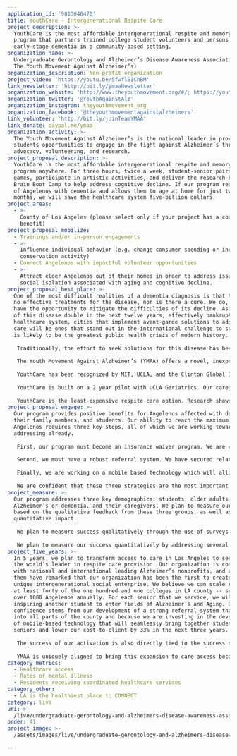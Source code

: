 ```yaml
---
application_id: '9813046470'
title: YouthCare - Intergenerational Respite Care
project_description: >-
  YouthCare is the most affordable intergenerational respite and memory care
  program that partners trained college student volunteers and persons with
  early-stage dementia in a community-based setting.
organization_name: >-
  Undergraduate Gerontology and Alzheimer’s Disease Awareness Association (DBA
  The Youth Movement Against Alzheimer’s)
organization_description: Non-profit organization
project_video: 'https://youtu.be/5fwflSIChBM'
link_newsletter: 'http://bit.ly/ymaaNewsletter'
organization_website: 'http://www.theyouthmovement.org/#/; https://youthcaregiving.org/'
organization_twitter: '@YouthAgainstAlz'
organization_instagram: theyouthmovement_org
organization_facebook: '@theyouthmovementagainstalzheimers'
link_volunteer: 'http://bit.ly/joinTeamYMAA'
link_donate: paypal.me/ymaa
organization_activity: >-
  The Youth Movement Against Alzheimer’s is the national leader in providing
  students opportunities to engage in the fight against Alzheimer’s through
  advocacy, volunteering, and research.
project_proposal_description: >-
  YouthCare is the most affordable intergenerational respite and memory care
  program anywhere. For three hours, twice a week, student-senior pairs play
  games, participate in artistic activities, and deliver the research-backed
  Brain Boot Camp to help address cognitive decline. If our program reaches 17%
  of Angelenos with dementia and allows them to age at home for just two more
  months, we will save the healthcare system five-billion dollars.
project_areas:
  - >-
    County of Los Angeles (please select only if your project has a countywide
    benefit)
project_proposal_mobilize:
  - Trainings and/or in-person engagements
  - >-
    Influence individual behavior (e.g. change consumer spending or increase
    conservation activity)
  - Connect Angelenos with impactful volunteer opportunities
  - >-
    Attract elder Angelenos out of their homes in order to address issues of
    social isolation associated with aging and cognitive decline.
project_proposal_best_place: >-
  One of the most difficult realities of a dementia diagnosis is that there are
  no effective treatments for the disease, nor is there a cure. We do, however,
  have the opportunity to mitigate the difficulties of its decline. As the rates
  of this disease double in the next twelve years, effectively bankrupting our
  healthcare system, cities that implement avant-garde solutions to address its
  care will be ones that stand out in the international challenge to solve what
  is likely to be the greatest public health crisis of modern history. 
   
   Traditionally, the effort to seek solutions for this disease has been limited to the elderly generation, but we are rapidly bringing the realities out of the shadows and injecting intergenerational innovation.
   
   The Youth Movement Against Alzheimer’s (YMAA) offers a novel, inexpensive solution to provide respite care services to the Los Angeles Community: YouthCare. YouthCare is an intergenerational respite-care program that partners trained college student volunteers and older adults with early-stage dementia in a community-based setting. For three hours, twice a week, they play games, participate in artistic activities, and deliver the research-backed Brain Boot Camp, developed by the UCLA Longevity Center to help people compensate for age-related cognitive decline. Students and seniors are paired based on similar interests and hobbies, creating a unique mentor-mentee relationship.
   
   YouthCare has been recognized by MIT, UCLA, and the Clinton Global Initiative. Most recently this model won openIDEO’s care for dementia challenge, which received 250 applications from around the world, and Social Venture Partners LA Fast Pitch 2018.
   
   YouthCare is built on a 2 year pilot with UCLA Geriatrics. Our caregiver waitlist was at more than four times capacity, with more applying to volunteer than we could accept, and most importantly, three-quarters of caregivers said this program alone was all the break they needed - a key finding in our efforts to reduce caregiver depression rates. One hundred percent of students reported that they would recommend this program to a friend, and many seniors with Alzheimer’s provided anecdotal evidence that they had found purpose once again in their lives. With just six hours a week, we found a win—win—win for older adults with dementia, their caregivers, and students, who now have a skill development opportunity to work with our growing aging population. 
   
   YouthCare is the least-expensive respite-care option. Research shows that respite is critical to keeping loved ones at home longer. In fact, 2-4 years of YouthCare costs are comparable to just one month of nursing home costs. If YouthCare reaches 17% of Angelenos with dementia and allows them to age at home for just two more months, we will save the healthcare system five-billion dollars. YouthCare has launched our pilot program at USC. With an investment from LA2050, we can bring this model to several other colleges and communities in LA county.
project_proposal_engage: >-
  Our program provides positive benefits for Angelenos affected with dementia,
  their family members, and students. Our ability to reach the maximum number of
  Angelenos requires three key steps, all of which we are working towards
  addressing already.
   
   First, our program must become an insurance waiver program. We are currently applying become a Medicaid waiver program and speaking directly to major care partners in LA - AltaMed, LA Care, Care1st, and Kaiser.
   
   Second, we must have a robust referral system. We have secured relationships with several LA nonprofits and city entities to spread the message into the community and we will continue to grow the depth of these relationships.
   
   Finally, we are working on a mobile based technology which will allow students and caregivers to know about when and where programs are held, serve to hold our training modules, and create an easy payment system. We have started developing the scaffolding of this application, which is being developed at industry standards to meet HIPAA compliance.
   
   We are confident that these three strategies are the most important to succeed because we have personally surveyed over 130 caregivers, from various ethnic backgrounds and income levels, asking pointed questions about what factors in relation to our program are most likely to convince them to use our services.
project_measure: >-
  Our program addresses three key demographics: students, older adults with
  Alzheimer’s or dementia, and their caregivers. We plan to measure our success
  based on the qualitative feedback from these three groups, as well as our
  quantitative impact. 
   
   We plan to measure success qualitatively through the use of surveys that indicate participant satisfaction and feedback. We currently provide students and caregivers entrance, mid, and exit surveys in order to assess the quality of the program and to see if we are effectively engaging students. For caregivers, these surveys include questions such as: Do you feel the programming in our model is effectively engaging your loved one? How can we improve this programming? How significantly does participating in our program lead to a reduction in your stress levels? With these surveys, we can gauge how well our program is meeting the needs of our participants, as well as discover ways to improve and further serve our community.
   
   We plan to measure our success quantitatively by addressing several factors: the number of hours of care provided to seniors as well as respite provided to caregivers, the amount of money we are saving Medicaid/Medi-Cal, and the amount of money we are saving the individual families. We also plan on creating a research committee to assess how many months YouthCare increases aging at home to offset the cost of long-term care costs. Through this, we can prove how our program is improving our community.
project_five_years: >-
  In 5 years, we plan to transform access to care in Los Angeles to seed it as
  the world’s leader in respite care provision. Our organization is connected
  with national and international leading Alzheimer’s nonprofits, and all of
  them have remarked that our organization has been the first to create this
  unique intergenerational social enterprise. We believe we can scale rapidly to
  at least forty of the one hundred and one colleges in LA county -- servicing
  over 1000 Angelenos annually. For each senior that we service, we will also be
  inspiring another student to enter fields of Alzheimer’s and Aging. Our
  confidence stems from our development of a strong referral system that expands
  into all parts of the county and because we are investing in the development
  of mobile-based technology that will seamlessly bring together students and
  seniors and lower our cost-to-client by 33% in the next three years. 
   
   The success of our activation is also directly tied to the success of our organization as a whole. The extra revenue which we drive from our social enterprise can go on to fund our other initiatives. In just the past three years, our almost all volunteer team has designed the first ever study to assess the effect of dementia care on high schoolers (IRB Approved), drafted bipartisan legislation to create a CA Care Corps (AB 2101 - in committee), become the national leaders in high school and college Alzheimer’s advocacy, and created our own research scholarship program. Imagine what we can do with even more developed infrastructure. 
   
   YMAA is uniquely aligned to bring this expansion to care access because no other for-profit care company can ever match our cost, and no other traditional Alzheimer’s nonprofit has our ability to reach the younger demographic. We’ve spent the time developing a grant funded model, we’ve learned lessons from our social enterprise pilot, and now we are ready to change the world of Alzheimer’s care. With your investment, and our team’s passion, together, we can create a future worth remembering.
category_metrics:
  - Healthcare access
  - Rates of mental illness
  - Residents receiving coordinated healthcare services
category_other:
  - LA is the healthiest place to CONNECT
category: live
uri: >-
  /live/undergraduate-gerontology-and-alzheimers-disease-awareness-association-dba-the-youth-movement-against-alzheimers/
order: 41
project_image: >-
  /assets/images/live/undergraduate-gerontology-and-alzheimers-disease-awareness-association-dba-the-youth-movement-against-alzheimers.jpg

---
```

